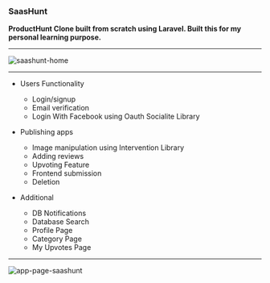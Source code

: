 ### SaasHunt


**ProductHunt Clone built from scratch using Laravel. Built this for my personal learning purpose.**


------------------------------------------------------------------------------------------------------
 
 
![saashunt-home](https://user-images.githubusercontent.com/21350316/86148708-68c98a00-bb14-11ea-8dbb-abe5670125ce.png)


------------------------------------------------------------------------------------------------------

- Users Functionality
  - Login/signup
  - Email verification
  - Login With Facebook using Oauth Socialite Library
  
- Publishing apps
  - Image manipulation using Intervention Library
  - Adding reviews
  - Upvoting Feature
  - Frontend submission
  - Deletion

- Additional
  - DB Notifications
  - Database Search
  - Profile Page
  - Category Page
  - My Upvotes Page


--------------------------------------------------------------------


![app-page-saashunt](https://user-images.githubusercontent.com/21350316/86148702-67985d00-bb14-11ea-9e5b-a0ca55fa90e8.png)
